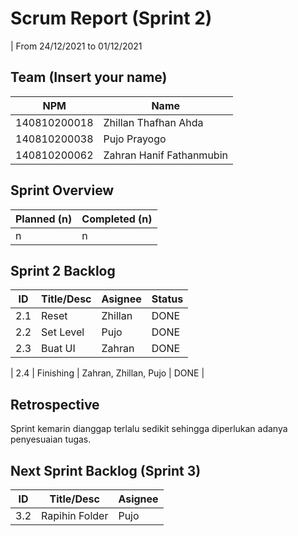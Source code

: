 # Scrum Report (Sprint 2)
| From 24/12/2021 to 01/12/2021

## Team (Insert your name)
| NPM           | Name                     |
| ------------- |-------------             |
| 140810200018  | Zhillan Thafhan Ahda     |
| 140810200038  | Pujo Prayogo             |
| 140810200062  | Zahran Hanif Fathanmubin |

## Sprint Overview
| Planned (n)   | Completed (n) |
| ------------- |-------------- |
| n             | n             |

## Sprint 2 Backlog
| ID  | Title/Desc | Asignee | Status  |
| --- | ---------- | ------- | ------  |
| 2.1 | Reset      | Zhillan | DONE    |
| 2.2 | Set Level  | Pujo    | DONE    |
| 2.3 | Buat UI    | Zahran  | DONE    |

| 2.4 | Finishing  | Zahran, Zhillan, Pujo  |  DONE    |


## Retrospective 
Sprint kemarin dianggap terlalu sedikit sehingga diperlukan adanya penyesuaian tugas.

## Next Sprint Backlog (Sprint 3)
| ID  | Title/Desc       | Asignee  | 
| --- | ----------       | -------  | 
| 3.2 | Rapihin Folder   | Pujo     |
